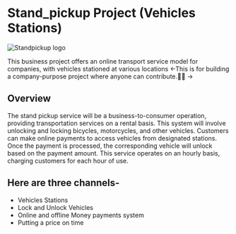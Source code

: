 
 # Stand_pickup Project (Vehicles Stations)

 ![Standpickup logo]()
 
This business project offers an online transport service model for companies, with vehicles stationed at various locations
<-This is for building a company-purpose project where anyone can contribute.🤝🚀 ->

## Overview 

The stand pickup service will be a business-to-consumer operation, providing transportation services on a rental basis. This system will involve unlocking and locking bicycles, motorcycles, and other vehicles. Customers can make online payments to access vehicles from designated stations. Once the payment is processed, the corresponding vehicle will unlock based on the payment amount. This service operates on an hourly basis, charging customers for each hour of use.

## Here are three channels- 
- Vehicles Stations 
- Lock and Unlock Vehicles
- Online and offline Money payments system
- Putting a price on time

